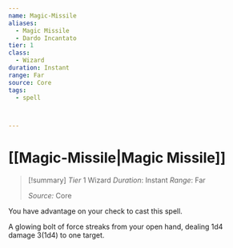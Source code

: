 ```yaml
---
name: Magic-Missile
aliases:
  - Magic Missile
  - Dardo Incantato
tier: 1
class:
  - Wizard
duration: Instant
range: Far
source: Core
tags:
  - spell



---
```

# [[Magic-Missile|Magic Missile]]

>[!summary]
> *Tier* 1
> Wizard
> *Duration*: Instant
> *Range*: Far
> 
> *Source:* Core

You have advantage on your check to cast this spell.

A glowing bolt of force streaks from your open hand, dealing 1d4 damage 3(1d4) to one target.


